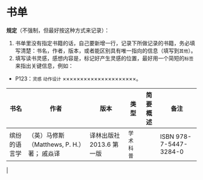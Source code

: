 # 书单

**规定**（不强制，但最好按这种方式来记录）：

1. 书单里没有指定书籍的话，自己要新增一行，记录下所做记录的书籍，务必填写清楚：书名，作者，版本，或者能区别具有唯一指向的信息（填写到`其他`）。
2. 填写读书灵感，感想内容是，标记好产生灵感的位置，最好用一个简短的`标签`来指出关键信息，例如：

- P123：`灵感` `动作设计` ×××××××××××××××××××××。

|书名|作者|版本|类型|简要概述|备注|
|-|-|-|-|-|-|
|缤纷的语言学|（英）马修斯（Matthews, P. H.）著； 戚焱译|译林出版社 2013.6 第一版|`学术` `科普`||ISBN 978-7-5447-3284-0
|
